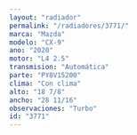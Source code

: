 ```yaml
---
layout: "radiador"
permalink: "/radiadores/3771/"
marca: "Mazda"
modelo: "CX-9"
ano: "2020"
motor: "L4 2.5"
transmision: "Automática"
parte: "PY8V15200"
clima: "Con clima"
alto: "18 7/8"
ancho: "28 11/16"
observaciones: "Turbo"
id: "3771"
---
```


